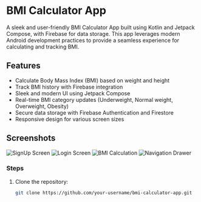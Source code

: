 # BMI Calculator App

A sleek and user-friendly BMI Calculator App built using Kotlin and Jetpack Compose, with Firebase for data storage. This app leverages modern Android development practices to provide a seamless experience for calculating and tracking BMI.


## Features

- Calculate Body Mass Index (BMI) based on weight and height
- Track BMI history with Firebase integration
- Sleek and modern UI using Jetpack Compose
- Real-time BMI category updates (Underweight, Normal weight, Overweight, Obesity)
- Secure data storage with Firebase Authentication and Firestore
- Responsive design for various screen sizes

## Screenshots

![SignUp Screen](https://github.com/Kunal964/Bmi_Login_Firebase/blob/main/ScreenShot/BMI1.jpg)
![Login Screen](https://github.com/Kunal964/Bmi_Login_Firebase/blob/main/ScreenShot/BMI2.jpg)
![BMI Calculation](https://github.com/Kunal964/Bmi_Login_Firebase/blob/main/ScreenShot/BMI3.jpg)
![Navigation Drawer](https://github.com/Kunal964/Bmi_Login_Firebase/blob/main/ScreenShot/BMI4.jpg)



### Steps

1. Clone the repository:
   ```sh
   git clone https://github.com/your-username/bmi-calculator-app.git
